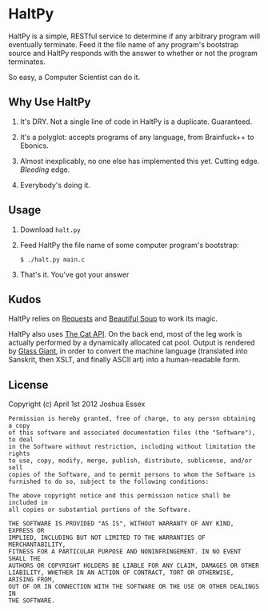 # HaltPy

HaltPy is a simple, RESTful service to determine if any arbitrary program will
eventually terminate. Feed it the file name of any program's bootstrap source
and HaltPy responds with the answer to whether or not the program terminates. 

So easy, a Computer Scientist can do it.

## Why Use HaltPy

1. It's DRY. Not a single line of code in HaltPy is a duplicate. Guaranteed.

2. It's a polyglot: accepts programs of any language, from Brainfuck++ to Ebonics.

3. Almost inexplicably, no one else has implemented this yet. Cutting edge.
_Bleeding_ edge.

4. Everybody's doing it.

## Usage

1. Download `halt.py`
    
2. Feed HaltPy the file name of some computer program's bootstrap:
    
    `$ ./halt.py main.c`
    
3. That's it. You've got your answer

## Kudos

HaltPy relies on <a href="http://docs.python-requests.org/en/latest/">Requests</a>
and <a href="http://www.crummy.com/software/BeautifulSoup/">Beautiful Soup</a> 
to work its magic.

HaltPy also uses <a href="http://thecatapi.com/">The Cat API</a>. On the back 
end, most of the leg work is actually performed by a dynamically allocated cat
pool. Output is rendered by <a href="http://www.glassgiant.com/ascii/">Glass 
Giant</a>, in order to convert the machine language (translated into Sanskrit,
then XSLT, and finally ASCII art) into a human-readable form.
                   
## License

Copyright (c) April 1st 2012 Joshua Essex

    Permission is hereby granted, free of charge, to any person obtaining a copy
    of this software and associated documentation files (the "Software"), to deal
    in the Software without restriction, including without limitation the rights
    to use, copy, modify, merge, publish, distribute, sublicense, and/or sell
    copies of the Software, and to permit persons to whom the Software is
    furnished to do so, subject to the following conditions:

    The above copyright notice and this permission notice shall be included in
    all copies or substantial portions of the Software.

    THE SOFTWARE IS PROVIDED "AS IS", WITHOUT WARRANTY OF ANY KIND, EXPRESS OR
    IMPLIED, INCLUDING BUT NOT LIMITED TO THE WARRANTIES OF MERCHANTABILITY,
    FITNESS FOR A PARTICULAR PURPOSE AND NONINFRINGEMENT. IN NO EVENT SHALL THE
    AUTHORS OR COPYRIGHT HOLDERS BE LIABLE FOR ANY CLAIM, DAMAGES OR OTHER
    LIABILITY, WHETHER IN AN ACTION OF CONTRACT, TORT OR OTHERWISE, ARISING FROM,
    OUT OF OR IN CONNECTION WITH THE SOFTWARE OR THE USE OR OTHER DEALINGS IN
    THE SOFTWARE.

